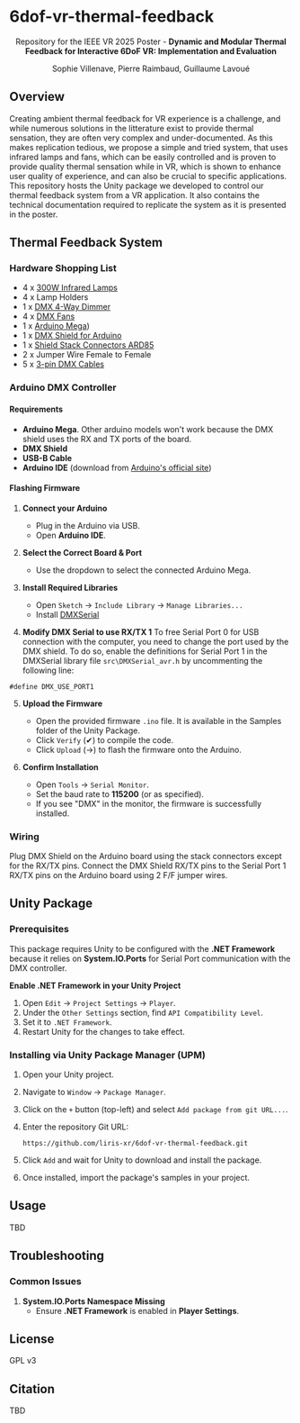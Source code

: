 # 6dof-vr-thermal-feedback
<p align="center">
  Repository for the IEEE VR 2025 Poster - <b>Dynamic and Modular Thermal Feedback for Interactive 6DoF VR: Implementation and Evaluation</b>
</p>
<p align="center">
  Sophie Villenave, Pierre Raimbaud, Guillaume Lavoué
</p>
<!-- <p align="center">
  <a href="google.com">[PDF]</a> <a href="google.com">[Poster]</a>
</p> -->

## Overview
Creating ambient thermal feedback for VR experience is a challenge, and while numerous solutions in the litterature exist to provide thermal sensation, they are often very complex and under-documented. As this makes replication tedious, we propose a simple and tried system, that uses infrared lamps and fans, which can be easily controlled and is proven to provide quality thermal sensation while in VR, which is shown to enhance user quality of experience, and can also be crucial to specific applications. This repository hosts the Unity package we developed to control our thermal feedback system from a VR application. It also contains the technical documentation required to replicate the system as it is presented in the poster.

## Thermal Feedback System
### Hardware Shopping List
* 4 x [300W Infrared Lamps](https://uk.rs-online.com/web/p/heat-lamps/7897909)
* 4 x Lamp Holders
* 1 x [DMX 4-Way Dimmer](https://www.thomann.co.uk/stairville_dds_405_lc_dmx_4_ch._dimmer.htm)
* 4 x [DMX Fans](https://www.thomann.co.uk/adj_entour_cyclone.htm)
* 1 x [Arduino Mega](https://store.arduino.cc/products/arduino-mega-2560-rev3?srsltid=AfmBOorwUxOtEAnLyQ9JH7IWtvPmKv4zfdIC7xoHMsMAQSeB1WqoUrns))
* 1 x [DMX Shield for Arduino](https://www.digikey.co.uk/en/products/detail/dfrobot/DFR0260/7087143)
* 1 x [Shield Stack Connectors ARD85](https://www.digikey.fr/en/products/detail/adafruit-industries-llc/85/5154649)
* 2 x Jumper Wire Female to Female
* 5 x [3-pin DMX Cables](https://www.thomann.co.uk/stairville_pdc3cc_dmx_cable_50_m_3_pin.htm)

### Arduino DMX Controller
#### Requirements  
- **Arduino Mega**. Other arduino models won't work because the DMX shield uses the RX and TX ports of the board.
- **DMX Shield**
- **USB-B Cable**  
- **Arduino IDE** (download from [Arduino's official site](https://www.arduino.cc/en/software))  

#### Flashing Firmware
1. **Connect your Arduino**  
   - Plug in the Arduino via USB.  
   - Open **Arduino IDE**.  

2. **Select the Correct Board & Port**  
   - Use the dropdown to select the connected Arduino Mega.  

3. **Install Required Libraries**  
   - Open `Sketch` → `Include Library` → `Manage Libraries...`  
   - Install [DMXSerial](https://github.com/mathertel/DMXSerial)

4. **Modify DMX Serial to use RX/TX 1**
   To free Serial Port 0 for USB connection with the computer, you need to change the port used by the DMX shield. To do so, enable the definitions for Serial Port 1 in the DMXSerial library file ``src\DMXSerial_avr.h`` by uncommenting the following line:
```
#define DMX_USE_PORT1
```

5. **Upload the Firmware**  
   - Open the provided firmware `.ino` file. It is available in the Samples folder of the Unity Package.  
   - Click `Verify` (✔) to compile the code.  
   - Click `Upload` (→) to flash the firmware onto the Arduino.  

6. **Confirm Installation**  
   - Open `Tools` → `Serial Monitor`.  
   - Set the baud rate to **115200** (or as specified).  
   - If you see "DMX" in the monitor, the firmware is successfully installed.  

### Wiring
Plug DMX Shield on the Arduino board using the stack connectors except for the RX/TX pins. Connect the DMX Shield RX/TX pins to the Serial Port 1 RX/TX pins on the Arduino board using 2 F/F jumper wires. 

## Unity Package
### Prerequisites  
This package requires Unity to be configured with the **.NET Framework** because it relies on **System.IO.Ports** for Serial Port communication with the DMX controller.  

**Enable .NET Framework in your Unity Project**
1. Open `Edit` → `Project Settings` → `Player`.  
2. Under the `Other Settings` section, find `API Compatibility Level`.  
3. Set it to `.NET Framework`. 
4. Restart Unity for the changes to take effect.

### Installing via Unity Package Manager (UPM)  
1. Open your Unity project.  
2. Navigate to `Window` → `Package Manager`.  
3. Click on the `+` button (top-left) and select `Add package from git URL...`.  
4. Enter the repository Git URL:  

   ```
   https://github.com/liris-xr/6dof-vr-thermal-feedback.git
   ```  

5. Click `Add` and wait for Unity to download and install the package.  
6. Once installed, import the package's samples in your project.

## Usage  
TBD 

## Troubleshooting  
### Common Issues  
1. **System.IO.Ports Namespace Missing**  
   - Ensure **.NET Framework** is enabled in **Player Settings**. 


## License  
GPL v3  

## Citation
TBD
